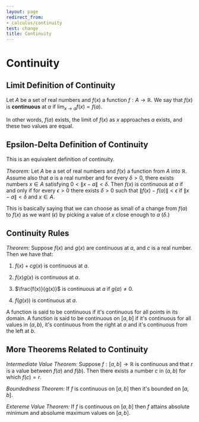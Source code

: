 ```yaml
---
layout: page
redirect_from:
- calculus/continuity
test: change
title: Continuity
---
```


# Continuity

## Limit Definition of Continuity

Let $A$ be a set of real numbers and $f(x)$ a function $f : A \to \mathbb{R}.$ We say that $f(x)$ is **continuous** at $a$ if $\lim_{x \to a}{f(x)} = f(a).$

In other words, $f(a)$ exists, the limit of $f(x)$ as $x$ approaches $a$ exists, and these two values are equal.

## Epsilon-Delta Definition of Continuity

This is an equivalent definition of continuity.

*Theorem:* Let $A$ be a set of real numbers and $f(x)$ a function from $A$ into $\mathbb{R}.$ Assume also that $a$ is a real number and for every $\delta > 0,$ there exists numbers $x \in A$ satisfying $0 < \|x - a\| < \delta.$ Then $f(x)$ is continuous at $a$ if and only if for every $\epsilon > 0$ there exists $\delta > 0$ such that $\|f(x) - f(a)\| < \epsilon$ if $\|x - a\| < \delta$ and $x \in A.$

This is basically saying that we can choose as small of a change from $f(a)$ to $f(x)$ as we want ($\epsilon$) by picking a value of $x$ close enough to $a$ ($\delta.$)

## Continuity Rules

*Theorem:* Suppose $f(x)$ and $g(x)$ are continuous at $a,$ and $c$ is a real number. Then we have that:

1. $f(x) + cg(x)$ is continuous at $a.$

2. $f(x)g(x)$ is continuous at $a$.

3. $\frac{f(x)}{g(x)}$ is continuous at $a$ if $g(a) \neq 0.$

4. $f(g(x))$ is continuous at $a.$

A function is said to be continuous if it's continuous for all points in its domain. A function is said to be continuous on $[a, b]$ if it's continuous for all values in $(a, b),$ it's continuous from the right at $a$ and it's continuous from the left at $b.$

## More Theorems Related to Continuity

*Intermediate Value Theorem:* Suppose $f : [a, b] \to \mathbb{R}$ is continuous and that $r$ is a value between $f(a)$ and $f(b).$ Then there exists a number $c$ in $(a, b)$ for which $f(c) = r.$

*Boundedness Theorem:* If $f$ is continuous on $[a, b]$ then it's bounded on $[a, b].$

*Extereme Value Theorem:* If $f$ is continuous on $[a, b]$ then $f$ attains absolute minimum and absolume maximum values on $[a, b].$
